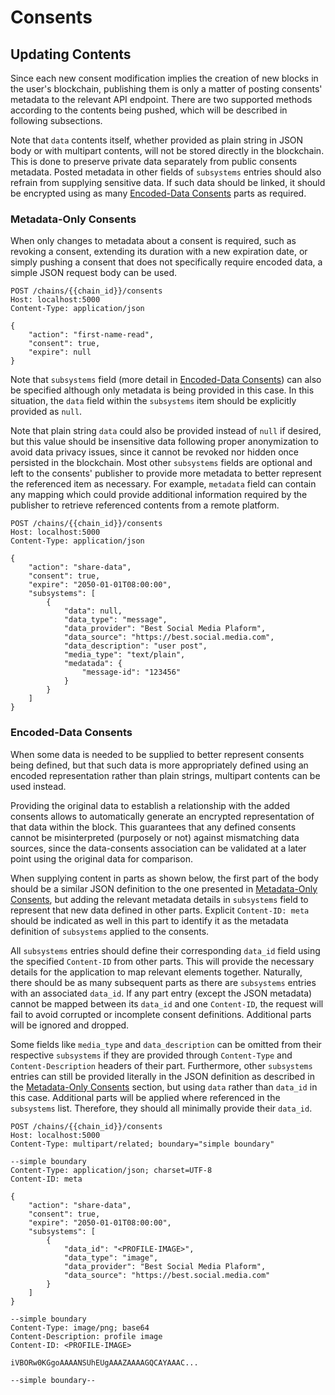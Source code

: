 # Consents

## Updating Contents

Since each new consent modification implies the creation of new blocks in the user's blockchain, publishing them is
only a matter of posting consents' metadata to the relevant API endpoint. There are two supported methods according
to the contents being pushed, which will be described in following subsections.

Note that ``data`` contents itself, whether provided as plain string in JSON body or with multipart contents, will not 
be stored directly in the blockchain. This is done to preserve private data separately from public consents metadata. 
Posted metadata in other fields of ``subsystems`` entries should also refrain from supplying sensitive data. If such 
data should be linked, it should be encrypted using as many [Encoded-Data Consents](#encoded-data-consents) parts 
as required.

### Metadata-Only Consents

When only changes to metadata about a consent is required, such as revoking a consent, extending its duration with a
new expiration date, or simply pushing a consent that does not specifically require encoded data, a simple JSON request 
body can be used.

```http request
POST /chains/{{chain_id}}/consents
Host: localhost:5000
Content-Type: application/json

{
    "action": "first-name-read",
    "consent": true,
    "expire": null
}
```

Note that ``subsystems`` field (more detail in [Encoded-Data Consents](#encoded-data-consents)) can also be specified 
although only metadata is being provided in this case. In this situation, the ``data`` field within the ``subsystems``
item should be explicitly provided as ``null``. 

Note that plain string ``data`` could also be provided instead of ``null`` if desired, but this value should be 
insensitive data following proper anonymization to avoid data privacy issues, since it cannot be revoked nor hidden
once persisted in the blockchain. 
Most other ``subsystems`` fields are optional and left to the consents' publisher to provide more metadata to better
represent the referenced item as necessary. For example, ``metadata`` field can contain any mapping which could 
provide additional information required by the publisher to retrieve referenced contents from a remote platform. 

```http request
POST /chains/{{chain_id}}/consents
Host: localhost:5000
Content-Type: application/json

{
    "action": "share-data",
    "consent": true,
    "expire": "2050-01-01T08:00:00",
    "subsystems": [
        {
            "data": null,
            "data_type": "message",
            "data_provider": "Best Social Media Plaform",
            "data_source": "https://best.social.media.com",
            "data_description": "user post",            
            "media_type": "text/plain",
            "medatada": {
                "message-id": "123456"
            }
        }
    ]
}
```

### Encoded-Data Consents

When some data is needed to be supplied to better represent consents being defined, but that such data is more 
appropriately defined using an encoded representation rather than plain strings, multipart contents can be used instead.

Providing the original data to establish a relationship with the added consents allows to automatically generate an 
encrypted representation of that data within the block. This guarantees that any defined consents cannot be 
misinterpreted (purposely or not) against mismatching data sources, since the data-consents association can be validated
at a later point using the original data for comparison.

When supplying content in parts as shown below, the first part of the body should be a similar JSON definition to 
the one presented in [Metadata-Only Consents](#metadata-only-consents), but adding the relevant metadata details 
in ``subsystems`` field to represent that new data defined in other parts. Explicit ``Content-ID: meta`` should 
be indicated as well in this part to identify it as the metadata definition of ``subsystems`` applied to the consents.

All ``subsystems`` entries should define their corresponding ``data_id`` field using the specified ``Content-ID`` from
other parts. This will provide the necessary details for the application to map relevant elements together. Naturally, 
there should be as many subsequent parts as there are ``subsystems`` entries with an associated ``data_id``.
If any part entry (except the JSON metadata) cannot be mapped between its ``data_id`` and one ``Content-ID``, the 
request will fail to avoid corrupted or incomplete consent definitions. Additional parts will be ignored and dropped.

Some fields like ``media_type`` and ``data_description`` can be omitted from their respective ``subsystems`` if they 
are provided through ``Content-Type`` and ``Content-Description`` headers of their part. 
Furthermore, other ``subsystems`` entries can still be provided literally in the JSON definition as described in the
[Metadata-Only Consents](#metadata-only-consents) section, but using ``data`` rather than ``data_id`` in this case.
Additional parts will be applied where referenced in the ``subsystems`` list. Therefore, they should all minimally 
provide their ``data_id``.

```http request
POST /chains/{{chain_id}}/consents
Host: localhost:5000
Content-Type: multipart/related; boundary="simple boundary"

--simple boundary
Content-Type: application/json; charset=UTF-8
Content-ID: meta

{
    "action": "share-data",
    "consent": true,
    "expire": "2050-01-01T08:00:00",
    "subsystems": [
        {
            "data_id": "<PROFILE-IMAGE>",
            "data_type": "image",
            "data_provider": "Best Social Media Plaform",
            "data_source": "https://best.social.media.com"
        }
    ]
}

--simple boundary
Content-Type: image/png; base64
Content-Description: profile image
Content-ID: <PROFILE-IMAGE>

iVBORw0KGgoAAAANSUhEUgAAAZAAAAGQCAYAAAC...

--simple boundary--
```
